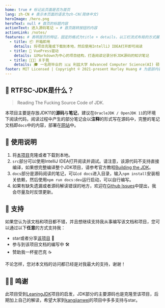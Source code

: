 ```yaml
---
home: true # 标记此页面是否为首页
lang: zh-CN # 表示本页面的语言为zh-CN(简体中文)
heroImage: /hero.png
heroText: null # 首页的标题内容
actionText: 进入源码笔记 → # 首页跳转按钮的内容
actionLink: /notes/
features: # 表明首页的特征，固定的格式为title + details，以三栏流式布局的方式展示
  - title: 📦 开箱即用
    details: 将项目克隆或下载到本地，然后使用IntelliJ IDEA打开即可阅读
  - title: 🔋 VuePress驱动
    details: 以Markdown为中心的项目结构，打造阅读记录分析JDK源码的知识笔记
  - title: 👨🏻‍💻 关于我
    details: 🎓 一名刚毕业的 🇬🇧 利兹大学 Advanced Computer Science(AI) 硕士
footer: MIT Licensed | Copyright © 2021-present Hurley Huang # 为底部内容，与普通的网页一样，我们可以在footer里面写版权信息
---
```


## 🥳 RTFSC-JDK是什么？

> Reading The Fucking Source Code of JDK.

本项目主要是存放JDK11的**源码**与**笔记**，建议在`OracleJDK / OpenJDK 11`的环境下阅读代码，阅读过程中产生的部分笔记会以**注释**的形式写在源码中，完整的笔记文档即`docs`中的内容，部署在[网站]()中。

## 📝 使用说明

1. 将[本项目](https://github.com/HurleyJames/RTFSC-JDK)克隆或者下载到本地。
2. `src`部分可以使用IntelliJ IDEA打开阅读并调试。请注意，该源代码不支持直接编译，如果想完整编译整个JDK项目，请参考官方教程[Building the JDK](https://hg.openjdk.java.net/jdk/jdk11/raw-file/tip/doc/building.html)。
3. `docs`部分是源码阅读的笔记，可以`cd docs`进入目录，输入`npm install`安装相关依赖，然后使用`npm run docs:dev`运行启动，可以自行编写。
4. 如果有缺失遗漏或者源码解读错误的地方，欢迎在[Github Issues](https://github.com/HurleyJames/RTFSC-JDK/issues)中提出，我会尽量及时反馈更新。

## 💖 支持

如果您认为该文档和项目都不错，并且想继续支持我从事编写该文档和项目，您可以通过以下**任意**的方式支持我：

* star或者分享[该项目](https://github.com/HurleyJames/RTFSC-JDK) 🌟
* 参与到该项目文档的编写中 🛠
* 赞助我一杯星巴克 ☕️

不论怎样，您对本文档的访问都已经是对我最大的支持，谢谢！

## 🙇‍♂️ 鸣谢

此项目受到[LeaningJDK](https://github.com/kangjianwei/LearningJDK)项目的启发，JDK部分的主要源码也是克隆至该项目，后期加上自己的解读，希望大家到[kangjianwei](https://github.com/kangjianwei)的项目中多多支持与star。